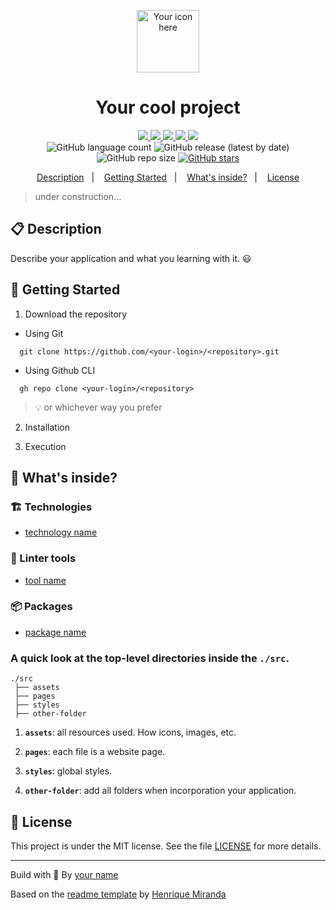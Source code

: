 <p align="center">
  <img alt="Your icon here" src="./src/assets/icon.png" width="100"/>
</p>
<h1 align="center">
  Your cool project
</h1>

<!-- Badges -->
<p align="center">
  <!-- if your  -->
  <a href="https://github.com/<your-login>/<repository>/graphs/commit-activity" alt="Maintenance">
    <img src="https://img.shields.io/badge/Maintained%3F-yes-1EAE72.svg" />
  </a>

  <!-- if your app is a website -->
  <a href="https://<link>" alt="Website <link>">
    <img src="https://img.shields.io/website-up-down-1EAE72-red/https/<link>" />
  </a>

  <!-- License -->
  <a href="./LICENSE" alt="License: MIT">
    <img src="https://img.shields.io/badge/License-MIT-1EAE72.svg" />
  </a>

  <!-- codefactor -->
  <a href="https://www.codefactor.io/repository/github/<your-login>/<repository>" alt="CodeFactor">
    <img src="https://www.codefactor.io/repository/github/<your-login>/<repository>/badge" />
  </a>

  <!-- if your app is a website deployed on Netlify -->
  <a href="https://app.netlify.com/sites/<name>/deploys" alt="Netlify Status">
    <img src="https://api.netlify.com/api/v1/badges/<netplify-id>/deploy-status" />
  </a>

  <br/>

  <img alt="GitHub language count" src="https://img.shields.io/github/languages/count/<your-login>/<repository>?color=blue">

  <!-- version -->
  <img alt="GitHub release (latest by date)" src="https://img.shields.io/github/v/release/<your-login>/<repository>">

  <!-- GitHub repo size -->
  <img alt="GitHub repo size" src="https://img.shields.io/github/repo-size/<your-login>/<repository>">

  <!-- Social -->  
  <a href="https://github.com/<your-login>/<repository>/stargazers">
    <img alt="GitHub stars" src="https://img.shields.io/github/stars/<your-login>/<repository>?style=social">
  </a>

  <!-- more badges here -> https://gist.github.com/tterb/982ae14a9307b80117dbf49f624ce0e8 -->
</p>

<!-- summary -->
<p align="center">
  <a href="#clipboard-description">Description</a>&nbsp;&nbsp;&nbsp;|&nbsp;&nbsp;&nbsp;
  <a href="#rocket-getting-started">Getting Started</a>&nbsp;&nbsp;&nbsp;|&nbsp;&nbsp;&nbsp;
  <a href="#-whats-inside">What's inside?</a>&nbsp;&nbsp;&nbsp;|&nbsp;&nbsp;&nbsp;
  <a href="#memo-license">License</a>
</p>

> under construction...

## :clipboard: Description
Describe your application and what you learning with it. 😃

## :rocket: Getting Started

1. Download the repository

  - Using Git
```shell
  git clone https://github.com/<your-login>/<repository>.git
```
  - Using Github CLI
```shell
  gh repo clone <your-login>/<repository>
```
  > :bulb: or whichever way you prefer

2. Installation

3. Execution


## 🧐 What's inside?

### :building_construction: Technologies
- [technology name](<link>)
  

### :lipstick: Linter tools
- [tool name](<link>)


### :package: Packages
- [package name](<link>)

### A quick look at the top-level directories inside the `./src`.

    ./src
     ├── assets
     ├── pages
     ├── styles
     ├── other-folder

1.  **`assets`**: all resources used. How icons, images, etc.

2.  **`pages`**: each file is a website page.

3.  **`styles`**: global styles.
   
4.  **`other-folder`**: add all folders when incorporation your application.

## :memo: License

This project is under the MIT license. See the file [LICENSE](LICENSE) for more details.

---

Build with 💙 By [your name](<your-website>)

Based on the [readme template](https://gist.github.com/henry-ns/a00234378353d9ca43e1bfe043202192) by [Henrique Miranda](http://thehenry.dev/)
